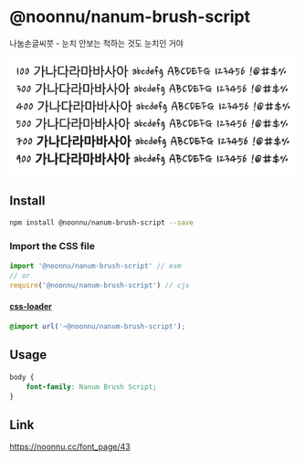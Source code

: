 # @noonnu/nanum-brush-script

나눔손글씨붓 - 눈치 안보는 척하는 것도 눈치인 거야

![example](./example.png)

## Install

```bash
npm install @noonnu/nanum-brush-script --save
```

### Import the CSS file

```js
import '@noonnu/nanum-brush-script' // esm
// or
require('@noonnu/nanum-brush-script') // cjs
```

#### [css-loader](https://github.com/webpack-contrib/css-loader)

```css
@import url('~@noonnu/nanum-brush-script');
```

## Usage

```css
body {
    font-family: Nanum Brush Script;
}
```

## Link

https://noonnu.cc/font_page/43
